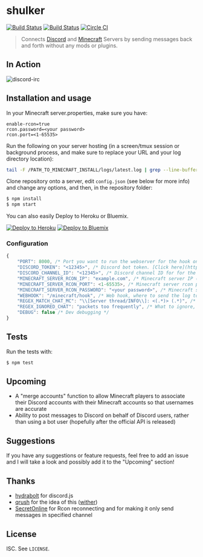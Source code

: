 # shulker

[![Build Status](https://david-dm.org/destruc7i0n/shulker.svg)](https://david-dm.org/destruc7i0n/shulker)
[![Build Status](https://travis-ci.org/destruc7i0n/shulker.svg?branch=master)](https://travis-ci.org/destruc7i0n/shulker)
[![Circle CI](https://circleci.com/gh/destruc7i0n/shulker.svg?style=shield)](https://circleci.com/gh/destruc7i0n/shulker)

> Connects [Discord](https://discordapp.com/) and [Minecraft](https://minecraft.net) Servers by sending messages back and forth without any mods or plugins.

## In Action
![discord-irc](http://i.thedestruc7i0n.ca/I5anbg.gif)

## Installation and usage

In your Minecraft server.properties, make sure you have:
```
enable-rcon=true
rcon.password=<your password>
rcon.port=<1-65535>
```

Run the following on your server hosting (in a screen/tmux session or background process, and make sure to replace your URL and your log directory location):

``` sh
tail -F /PATH_TO_MINECRAFT_INSTALL/logs/latest.log | grep --line-buffered ": <" | while read x ; do echo -ne $x | curl -X POST -d @- https://YOUR_URL/minecraft/hook ; done
```

Clone repository onto a server, edit ```config.json``` (see below for more info) and change any options, and then, in the repository folder:
```sh
$ npm install
$ npm start
```
You can also easily Deploy to Heroku or Bluemix.

[![Deploy to Heroku](https://www.herokucdn.com/deploy/button.png)](https://heroku.com/deploy)
[![Deploy to Bluemix](https://bluemix.net/deploy/button.png)](https://bluemix.net/deploy?repository=https://github.com/destruc7i0n/shulker)


### Configuration
```js
{
    "PORT": 8000, /* Port you want to run the webserver for the hook on */
    "DISCORD_TOKEN": "<12345>", /* Discord bot token. [Click here](https://discordapp.com/developers/applications/me) to create you application and add a bot to it. */
    "DISCORD_CHANNEL_ID": "<12345>", /* Discord channel ID for for the discord bot. Enable developer mode in your Discord client, then right click channel and select "Copy ID". */
    "MINECRAFT_SERVER_RCON_IP": "example.com", /* Minecraft server IP (make sure you have enabled rcon) */
    "MINECRAFT_SERVER_RCON_PORT": <1-65535>, /* Minecraft server rcon port */
    "MINECRAFT_SERVER_RCON_PASSWORD": "<your password>", /* Minecraft server rcon password */
    "WEBHOOK": "/minecraft/hook", /* Web hook, where to send the log to */
    "REGEX_MATCH_CHAT_MC": "\\[Server thread/INFO\\]: <(.*)> (.*)", /* What to match for chat (best to leave as default) */
    "REGEX_IGNORED_CHAT": "packets too frequently", /* What to ignore, you can put any regex for swear words for example and it will  be ignored */
    "DEBUG": false /* Dev debugging */
}
```


## Tests
Run the tests with:
```bash
$ npm test
```

## Upcoming
* A "merge accounts" function to allow Minecraft players to associate their Discord accounts with their Minecraft accounts so that usernames are accurate
* Ability to post messages to Discord on behalf of Discord users, rather than using a bot user (hopefully after the official API is released)

## Suggestions
If you have any suggestions or feature requests, feel free to add an issue and I will take a look and possibly add it to the "Upcoming" section!

## Thanks
* [hydrabolt](https://github.com/hydrabolt) for discord.js
* [qrush](https://github.com/qrush) for the idea of this ([wither](https://github.com/qrush/wither))
* [SecretOnline](https://github.com/secretonline) for Rcon reconnecting and for making it only send messages in specified channel

## License

ISC. See `LICENSE`.
